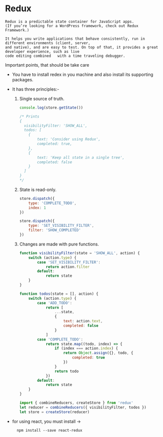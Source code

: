# Redux
	Redux is a predictable state container for JavaScript apps.
	(If you’re looking for a WordPress framework, check out Redux Framework.)

	It helps you write applications that behave consistently, run in different environments (client, server,
	and native), and are easy to test. On top of that, it provides a great developer experience, such as live
	code editing combined	with a time traveling debugger.


Important points, that should be take care
- You have to install redex in you machine and also install its supporting packages.
- It has three principles:- 
	1. Single source of truth.	

		```javascript
		console.log(store.getState())

		/* Prints
		{
		  visibilityFilter: 'SHOW_ALL',
		  todos: [
		    {
		      	text: 'Consider using Redux',
		      	completed: true,
		    },
		    {
		      	text: 'Keep all state in a single tree',
		      	completed: false
		    }
		  ]
		}
		*/
		```

	2. State is read-only.	

		```javascript
		store.dispatch({
			type: 'COMPLETE_TODO',
		  	index: 1
		})

		store.dispatch({
		  	type: 'SET_VISIBILITY_FILTER',
		  	filter: 'SHOW_COMPLETED'
		})
		```

	3. Changes are made with pure functions.
	
		```javascript
		function visibilityFilter(state = 'SHOW_ALL', action) {
		  	switch (action.type) {
		    	case 'SET_VISIBILITY_FILTER':
		      		return action.filter
		    	default:
		      		return state
		  	}
		}

		function todos(state = [], action) {
		  	switch (action.type) {
			    case 'ADD_TODO':
		      		return [
		        		...state,
		        		{
		          			text: action.text,
		          			completed: false
		        		}
		      		]
		    	case 'COMPLETE_TODO':
		      		return state.map((todo, index) => {
		        		if (index === action.index) {
		          			return Object.assign({}, todo, {
		            			completed: true
		          			})
		        		}
		        		return todo
		      		})
		    	default:
		      		return state
		  	}
		}

		import { combineReducers, createStore } from 'redux'
		let reducer = combineReducers({ visibilityFilter, todos })
		let store = createStore(reducer)
		```


- for using react, you must install ->

		npm install --save react-redux
		